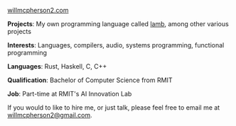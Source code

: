 [willmcpherson2.com](willmcpherson2.com)

**Projects**: My own programming language called [lamb](https://github.com/willmcpherson2/lamb), among other various projects

**Interests**: Languages, compilers, audio, systems programming, functional programming

**Languages**: Rust, Haskell, C, C++

**Qualification**: Bachelor of Computer Science from RMIT

**Job**: Part-time at RMIT's AI Innovation Lab

If you would to like to hire me, or just talk, please feel free to email me at [willmcpherson2@gmail.com](mailto:willmcpherson2@gmail.com).
